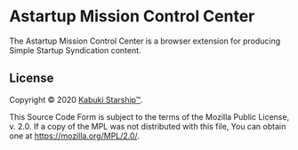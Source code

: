 # Astartup Mission Control Center

The Astartup Mission Control Center is a browser extension for producing Simple Startup Syndication content.

## License

Copyright © 2020 [Kabuki Starship™](https://kabukistarship.com).

This Source Code Form is subject to the terms of the Mozilla Public License, v. 2.0. If a copy of the MPL was not distributed with this file, You can obtain one at <https://mozilla.org/MPL/2.0/>.

